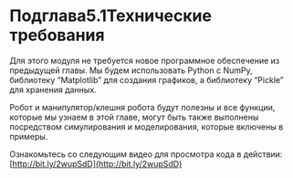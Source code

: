 # Подглава5.1Технические требования

Для этого модуля не требуется новое программное обеспечение из предыдущей главы. Мы будем использовать Python с NumPy, библиотеку “Matplotlib” для создания графиков, а библиотеку “Pickle” для хранения данных.

Робот и манипулятор/клешня робота будут полезны и все функции, которые мы узнаем в этой главе, могут быть также выполнены посредством симулирования и моделирования, которые включены в примеры.

Ознакомьтесь со следующим видео для просмотра кода в действии: [http://bit.ly/2wupSdD](http://bit.ly/2wupSdD)





